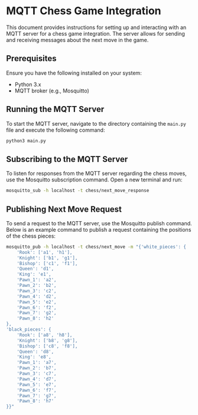 # MQTT Chess Game Integration

This document provides instructions for setting up and interacting with an MQTT server for a chess game integration. The server allows for sending and receiving messages about the next move in the game.

## Prerequisites

Ensure you have the following installed on your system:

- Python 3.x
- MQTT broker (e.g., Mosquitto)

## Running the MQTT Server

To start the MQTT server, navigate to the directory containing the `main.py` file and execute the following command:

```bash
python3 main.py
```

## Subscribing to the MQTT Server

To listen for responses from the MQTT server regarding the chess moves, use the Mosquitto subscription command. Open a new terminal and run:

```bash
mosquitto_sub -h localhost -t chess/next_move_response
```

## Publishing Next Move Request

To send a request to the MQTT server, use the Mosquitto publish command. Below is an example command to publish a request containing the positions of the chess pieces:

```bash
mosquitto_pub -h localhost -t chess/next_move -m "{'white_pieces': {
    'Rook': ['a1', 'h1'],
    'Knight': ['b1', 'g1'],
    'Bishop': ['c1', 'f1'],
    'Queen': 'd1',
    'King': 'e1',
    'Pawn_1': 'a2',
    'Pawn_2': 'b2',
    'Pawn_3': 'c2',
    'Pawn_4': 'd2',
    'Pawn_5': 'e2',
    'Pawn_6': 'f2',
    'Pawn_7': 'g2',
    'Pawn_8': 'h2'
},
'black_pieces': {
    'Rook': ['a8', 'h8'],
    'Knight': ['b8', 'g8'],
    'Bishop': ['c8', 'f8'],
    'Queen': 'd8',
    'King': 'e8',
    'Pawn_1': 'a7',
    'Pawn_2': 'b7',
    'Pawn_3': 'c7',
    'Pawn_4': 'd7',
    'Pawn_5': 'e7',
    'Pawn_6': 'f7',
    'Pawn_7': 'g7',
    'Pawn_8': 'h7'
}}"
```
